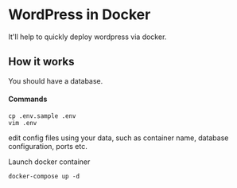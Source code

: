 # WordPress in Docker

It'll help to quickly deploy wordpress via docker.


## How it works

You should have a database.

#### Commands

```
cp .env.sample .env
vim .env
```

edit config files using your data, such as container name, database configuration, ports etc.


Launch docker container
```
docker-compose up -d
```
